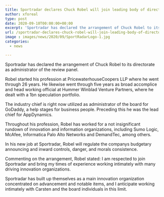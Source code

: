 ```yaml
---
title: Sportradar declares Chuck Robel will join leading body of directors
author: xforeal 
type: post
date: 2020-09-10T00:00:00+00:00
excerpt: 'Sportradar has declared the arrangement of Chuck Robel to its directorate as administrator of the review committee '
url: /sportradar-declares-chuck-robel-will-join-leading-body-of-directors/
image : images/news/2020/09/SportRadarLogo-1.jpg
categories:
  - news

---
```

Sportradar has declared the arrangement of Chuck Robel to its directorate as administrator of the review panel. 

Robel started his profession at PricewaterhouseCoopers LLP where he went through 26 years. He likewise went through five years as broad accomplice and head working official at Hummer Winblad Venture Partners, where he dealt with a 1bn speculation portfolio. 

The industry chief is right now utilized as administrator of the board for GoDaddy, a help stages for business people. Preceding this he was the lead chief for AppDynamics. 

Throughout his profession, Robel has worked for a not insignificant rundown of innovation and information organizations, including Sumo Logic, McAfee, Informatica Palo Alto Networks and DemandTec, among others. 

In his new job at Sportradar, Robel will regulate the companys budgetary announcing and inward controls, danger, and morals consistence. 

Commenting on the arrangement, Robel stated: I am respected to join Sportradar and bring my times of experience working intimately with many driving innovation organizations. 

Sportradar has built up themselves as a main innovation organization concentrated on advancement and notable items, and I anticipate working intimately with Carsten and the board individuals in this limit.